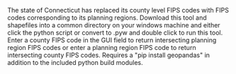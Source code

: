 The state of Connecticut has replaced its county level FIPS codes with FIPS codes corresponding to its planning regions.
Download this tool and shapefiles into a common directory on your windows machine and either click the python script or convert to .pyw and double click to run this tool.
Enter a county FIPS code in the GUI field to return intersecting planning region FIPS codes or enter a planning region FIPS code to return intersecting county FIPS codes.
Requires a "pip install geopandas" in addition to the included python build modules.
